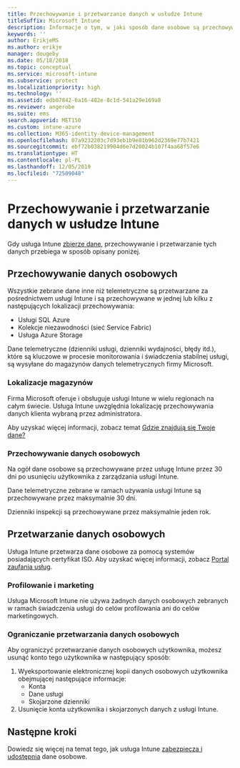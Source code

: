```yaml
---
title: Przechowywanie i przetwarzanie danych w usłudze Intune
titleSuffix: Microsoft Intune
description: Informacje o tym, w jaki sposób dane osobowe są przechowywane i przetwarzane w usłudze Intune.
keywords: ''
author: ErikjeMS
ms.author: erikje
manager: dougeby
ms.date: 05/18/2018
ms.topic: conceptual
ms.service: microsoft-intune
ms.subservice: protect
ms.localizationpriority: high
ms.technology: ''
ms.assetid: edb07842-6a16-482e-8c1d-541a29e169a8
ms.reviewer: angerobe
ms.suite: ems
search.appverid: MET150
ms.custom: intune-azure
ms.collection: M365-identity-device-management
ms.openlocfilehash: 07a9232203c7d93eb1b9e81b962d2369e77b7421
ms.sourcegitcommit: ebf72b038219904d6e7d20024b107f4aa68f57e6
ms.translationtype: HT
ms.contentlocale: pl-PL
ms.lasthandoff: 12/05/2019
ms.locfileid: "72509048"
---
```

# <a name="data-storage-and-processing-in-intune"></a>Przechowywanie i przetwarzanie danych w usłudze Intune

Gdy usługa Intune [zbierze dane](privacy-data-collect.md), przechowywanie i przetwarzanie tych danych przebiega w sposób opisany poniżej.

## <a name="storing-personal-data"></a>Przechowywanie danych osobowych

Wszystkie zebrane dane inne niż telemetryczne są przetwarzane za pośrednictwem usługi Intune i są przechowywane w jednej lub kilku z następujących lokalizacji przechowywania: 

- Usługi SQL Azure 
- Kolekcje niezawodności (sieć Service Fabric)  
- Usługa Azure Storage 

Dane telemetryczne (dzienniki usługi, dzienniki wydajności, błędy itd.), które są kluczowe w procesie monitorowania i świadczenia stabilnej usługi, są wysyłane do magazynów danych telemetrycznych firmy Microsoft.

### <a name="storage-locations"></a>Lokalizacje magazynów

Firma Microsoft oferuje i obsługuje usługi Intune w wielu regionach na całym świecie. Usługa Intune uwzględnia lokalizację przechowywania danych klienta wybraną przez administratora.

Aby uzyskać więcej informacji, zobacz temat [Gdzie znajdują się Twoje dane?](https://www.microsoft.com/trust-center/privacy/data-location)

### <a name="personal-data-retention"></a>Przechowywanie danych osobowych

Na ogół dane osobowe są przechowywane przez usługę Intune przez 30 dni po usunięciu użytkownika z zarządzania usługi Intune.

Dane telemetryczne zebrane w ramach używania usługi Intune są przechowywane przez maksymalnie 30 dni.

Dzienniki inspekcji są przechowywane przez maksymalnie jeden rok.

## <a name="processing-personal-data"></a>Przetwarzanie danych osobowych

Usługa Intune przetwarza dane osobowe za pomocą systemów posiadających certyfikat ISO. Aby uzyskać więcej informacji, zobacz [Portal zaufania usług](https://www.microsoft.com/en-us/TrustCenter/stp).

### <a name="profiling-and-marketing"></a>Profilowanie i marketing

Usługa Microsoft Intune nie używa żadnych danych osobowych zebranych w ramach świadczenia usługi do celów profilowania ani do celów marketingowych. 

### <a name="restrict-processing-of-personal-data"></a>Ograniczanie przetwarzania danych osobowych

Aby ograniczyć przetwarzanie danych osobowych użytkownika, możesz usunąć konto tego użytkownika w następujący sposób:
1. Wyeksportowanie elektronicznej kopii danych osobowych użytkownika obejmującej następujące informacje:
    - Konta
    - Dane usługi
    - Skojarzone dzienniki
2. Usunięcie konta użytkownika i skojarzonych danych z usługi Intune.

## <a name="next-steps"></a>Następne kroki

Dowiedz się więcej na temat tego, jak usługa Intune [zabezpiecza i udostępnia](privacy-data-secure-share.md) dane osobowe. 
